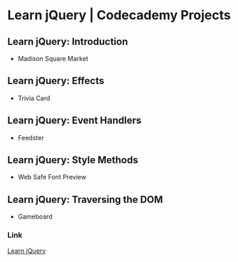 # Learn jQuery | Codecademy Projects

## Learn jQuery: Introduction
- Madison Square Market

## Learn jQuery: Effects
- Trivia Card

## Learn jQuery: Event Handlers
- Feedster

## Learn jQuery: Style Methods
- Web Safe Font Preview

## Learn jQuery: Traversing the DOM
- Gameboard



### Link
[Learn jQuery](https://www.codecademy.com/learn/learn-jquery)

